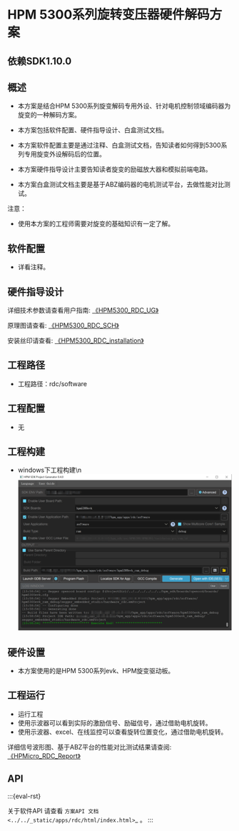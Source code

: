 # HPM 5300系列旋转变压器硬件解码方案

## 依赖SDK1.10.0

## 概述

- 本方案是结合HPM 5300系列旋变解码专用外设、针对电机控制领域编码器为旋变的一种解码方案。

- 本方案包括软件配置、硬件指导设计、白盒测试文档。

- 本方案软件配置主要是通过注释、白盒测试文档，告知读者如何得到5300系列专用旋变外设解码后的位置。

- 本方案硬件指导设计主要告知读者旋变的励磁放大器和模拟前端电路。

- 本方案白盒测试文档主要是基于ABZ编码器的电机测试平台，去做性能对比测试。

注意：
- 使用本方案的工程师需要对旋变的基础知识有一定了解。

## 软件配置

 - 详看注释。

## 硬件指导设计

详细技术参数请查看用户指南: [《HPM5300_RDC_UG》](doc/HPM5300_RDC_UG.pdf)

原理图请查看: [《HPM5300_RDC_SCH》](doc/HPM5300_RDC_SCH.pdf)

安装丝印请查看: [《HPM5300_RDC_installation》](doc/HPM5300_RDC_installation.pdf)

## 工程路径

- 工程路径：rdc/software


## 工程配置
- 无

## 工程构建

- windows下工程构建\n
![WIN构建](doc/api/assets/RDC_build.png)

## 硬件设置

- 本方案使用的是HPM 5300系列evk、HPM旋变驱动板。


## 工程运行

- 运行工程
- 使用示波器可以看到实际的激励信号、励磁信号，通过借助电机旋转。
- 使用示波器、excel、在线监控可以查看旋转位置变化，通过借助电机旋转。

详细信号波形图、基于ABZ平台的性能对比测试结果请查阅:[《HPMicro_RDC_Report》](doc/HPMicro_RDC_Report.pdf)


## API

:::{eval-rst}

关于软件API 请查看 `方案API 文档 <../../_static/apps/rdc/html/index.html>`_ 。
:::